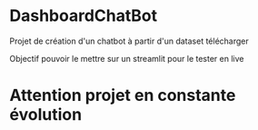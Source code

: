 # DashboardChatBot

Projet de création d'un chatbot à partir d'un dataset télécharger

Objectif pouvoir le mettre sur un streamlit pour le tester en live

# Attention projet en constante évolution
